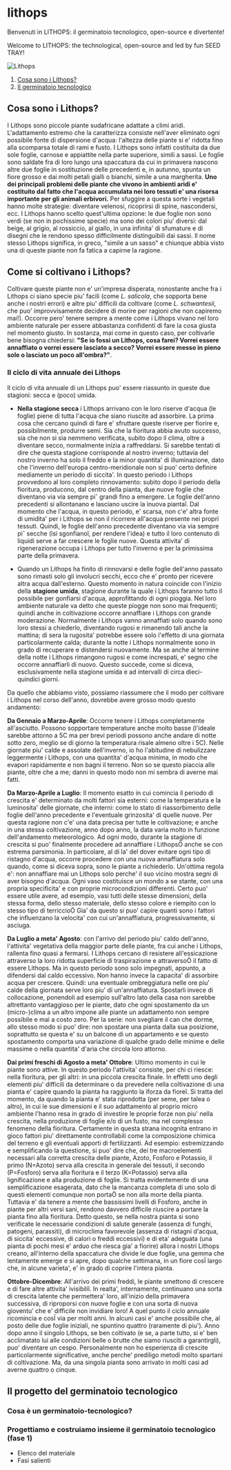 # lithops

Benvenuti in LITHOPS: il germinatoio tecnologico, open-source e divertente!

Welcome to LITHOPS: the technological, open-source and led by fun SEED TRAY!

![Lithops](https://upload.wikimedia.org/wikipedia/commons/d/d2/Lithops_lesliei_ssp._lesliei_v._mariae_Cole_141_01.jpg)

1. [Cosa sono i Lithops?](#user-content-cosa-sono-i-lithops)
2. [Il germinatoio tecnologico](#user-content-il-progetto-del-germinatoio-tecnologico)

## Cosa sono i Lithops?

I Lithops sono piccole piante sudafricane adattate a climi aridi. L'adattamento estremo che la caratterizza consiste nell'aver eliminato ogni possibile fonte di dispersione d'acqua: l'altezza delle piante si e' ridotta fino alla scomparsa totale di rami e fusto. I Lithops sono infatti costituita da due sole foglie, carnose e appiattite nella parte superiore, simili a sassi. Le foglie sono saldate fra di loro lungo una spaccatura da cui in primavera nascono altre due foglie in sostituzione delle precedenti e, in autunno, spunta un fiore grosso e dai molti petali gialli o bianchi, simile a una margherita.
__Uno dei principali problemi delle piante che vivono in ambienti aridi e' costituito dal fatto che l'acqua accumulata nei loro tessuti e' una risorsa importante per gli animali erbivori.__
Per sfuggire a questa sorte i vegetali hanno molte strategie: diventare velenosi, ricoprirsi di spine, nascondersi, ecc. I Lithops hanno scelto quest'ultima opzione: le due foglie non sono verdi (se non in pochissime specie) ma sono dei colori piu' diversi: dal beige, al grigio, al rossiccio, al giallo, in una infinita' di sfumature e di disegni che le rendono spesso difficilmente distinguibili dai sassi. 
Il nome stesso Lithops significa, in greco, "simile a un sasso" e chiunque abbia visto una di queste piante non fa fatica a capirne la ragione.

## Come si coltivano i Lithops?

Coltivare queste piante non e' un'impresa disperata, nonostante anche fra i Lithops ci siano specie piu' facili (come *L. salicola*, che sopporta bene anche i nostri errori) e altre piu' difficili da coltivare (come *L. schwantesii*, che puo' improvvisamente decidere di morire per ragioni che non capiremo mai!). Occorre pero' tenere sempre a mente come i Lithops vivano nel loro ambiente naturale per essere abbastanza confidenti di fare la cosa giusta nel momento giusto. In sostanza, mai come in questo caso, per coltivarle bene bisogna chiedersi: **"Se io fossi un Lithops, cosa farei? Vorrei essere annaffiato o vorrei essere lasciato a secco? Vorrei essere messo in pieno sole o lasciato un poco all'ombra?"**.

### Il ciclo di vita annuale dei Lithops
Il ciclo di vita annuale di un Lithops puo' essere riassunto in queste due stagioni: secca e (poco) umida.

- **Nella stagione secca** i Lithops arrivano con le loro riserve d'acqua (le foglie) piene di tutta l'acqua che siano riuscite ad assorbire. La prima cosa che cercano quindi di fare e' sfruttare queste riserve per fiorire e, possibilmente, produrre semi. Sia che la fioritura abbia avuto successo, sia che non si sia nemmeno verificata, subito dopo il clima, oltre a diventare secco, normalmente inizia a raffreddarsi. Si sarebbe tentati di dire che questa stagione corrisponde al nostro inverno; tuttavia del nostro inverno ha solo il freddo e la minor quantita' di illuminazione, dato che l'inverno dell'europa centro-meridionale non si puo' certo definire mediamente un periodo di siccita'. In questo periodo i Lithops provvedono al loro completo rinnovamento: subito dopo il periodo della fioritura, producono, dal centro della pianta, due nuove foglie che diventano via via sempre pi˘ grandi fino a emergere. Le foglie dell'anno precedenti si allontanano e lasciano uscire la ìnuova piantaî. Dal momento che l'acqua, in questo periodo, e' scarsa, non c'e' altra fonte di umidita' per i Lithops se non il ricorrere all'acqua presente nei propri tessuti. Quindi, le foglie dell'anno precedente diventano via via sempre pi˘ secche (ìsi sgonfianoî, per rendere l'idea) e tutto il loro contenuto di liquidi serve a far crescere le foglie nuove. Questa attivita' di rigenerazione occupa i Lithops per tutto l'inverno e per la primissima parte della primavera.
 

- Quando un Lithops ha finito di rinnovarsi e delle foglie dell'anno passato sono rimasti solo gli involucri secchi, ecco che e' pronto per ricevere altra acqua dall'esterno. Questo momento in natura coincide con l'inizio della **stagione umida**, stagione durante la quale i Lithops faranno tutto il possibile per gonfiarsi d'acqua, approfittando di ogni pioggia. Nel loro ambiente naturale va detto che queste piogge non sono mai frequenti; quindi anche in coltivazione occorre annaffiare i Lithops con grande moderazione. Normalmente i Lithops vanno annaffiati solo quando sono loro stessi a chiederlo, diventando rugosi e rimanendo tali anche la mattina; di sera la rugosita' potrebbe essere solo l'effetto di una giornata particolarmente calda; durante la notte i Lithops normalmente sono in grado di recuperare e distendersi nuovamente. Ma se anche al termine della notte i Lithops rimangono rugosi e come increspati, e' segno che occorre annaffiarli di nuovo. Questo succede, come si diceva, esclusivamente nella stagione umida e ad intervalli di circa dieci-quindici giorni. 

Da quello che abbiamo visto, possiamo riassumere che il modo per coltivare i Lithops nel corso dell'anno, dovrebbe avere grosso modo questo andamento:

**Da Gennaio a Marzo-Aprile**: Occorre tenere i Lithops completamente all'asciutto. Possono sopportare temperature anche molto basse (l'ideale sarebbe attorno a 5C ma per brevi periodi possono anche andare di notte sotto zero, meglio se di giorno la temperatura risale almeno oltre i 5C). Nelle giornate piu' calde e assolate dell'inverno, io ho l'abitudine di nebulizzare leggermente i Lithops, con una quantita' d'acqua minima, in modo che evapori rapidamente e non bagni il terreno. Non so se questo piaccia alle piante, oltre che a me; danni in questo modo non mi sembra di averne mai fatti.

**Da Marzo-Aprile a Luglio**: Il momento esatto in cui comincia il periodo di crescita e' determinato da molti fattori sia esterni: come la temperatura e la luminosita' delle giornate, che interni: come lo stato di riassorbimento delle foglie dell'anno precedente e l'eventuale grinzosita' di quelle nuove. Per questa ragione non c'e' una data precisa per tutte le coltivazione; e anche in una stessa coltivazione, anno dopo anno, la data varia molto in funzione dell'andamento meteorologico. Ad ogni modo, durante la stagione di crescita si puo' finalmente procedere ad annaffiare i LithopsÖ anche se con estrema parsimonia. In particolare, al di la' del dover evitare ogni tipo di ristagno d'acqua, occorre procedere con una nuova annaffiatura solo quando, come si diceva sopra, sono le piante a richiederlo. Un'ottima regola e': non annaffiare mai un Lithops solo perche' il suo vicino mostra segni di aver bisogno d'acqua. Ogni vaso costituisce un mondo a se stante, con una propria specificita' e con proprie microcondizioni differenti. Certo puo' essere utile avere, ad esempio, vasi tutti delle stesse dimensioni, della stessa forma, dello stesso materiale, dello stesso colore e riempito con lo stesso tipo di terriccioÖ Gia' da questo si puo' capire quanti sono i fattori che influenzano la velocita' con cui un'annaffiatura, progressivamente, si asciuga.

**Da Luglio a meta' Agosto**: con l'arrivo del periodo piu' caldo dell'anno, l'attivita' vegetativa della maggior parte delle piante, fra cui anche i Lithops, rallenta fino quasi a fermarsi. I Lithops cercano di resistere all'essicazione attraverso la loro ridotta superficie di traspirazione e attraversoÖ il fatto di essere Lithops. Ma in questo periodo sono solo impegnati, appunto, a difendersi dal caldo eccessivo. Non hanno invece la capacita' di assorbire acqua per crescere. Quindi: una eventuale ombreggiatura nelle ore piu' calde della giornata serve loro piu' di un'annaffiatura. Spostarli invece di collocazione, ponendoli ad esempio sull'altro lato della casa non sarebbe altrettanto vantaggioso per le piante, dato che ogni spostamento da un (micro-)clima a un altro impone alle piante un adattamento non sempre possibile e mai a costo zero. Per la serie: non svegliare il can che dorme, allo stesso modo si puo' dire: non spostare una pianta dalla sua posizione, soprattutto se questa e' su un balcone di un appartamento e se questo spostamento comporta una variazione di qualche grado delle minime e delle massime o nella quantita' d'aria che circola loro attorno.

**Dai primi freschi di Agosto a meta' Ottobre**: Ultimo momento in cui le piante sono attive. In questo periodo l'attivita' consiste, per chi ci riesce: nella fioritura, per gli altri: in una piccola crescita finale. In effetti uno degli elementi piu' difficili da determinare o da prevedere nella coltivazione di una pianta e' capire quando la pianta ha raggiunto la ìforza da fioreî. Si tratta del momento, da quando la pianta e' stata riprodotta (per seme, per talea o altro), in cui le sue dimensioni e il suo adattamento al proprio micro ambiente l'hanno resa in grado di investire le proprie forze non piu' nella crescita, nella produzione di foglie e/o di un fusto, ma nel complesso fenomeno della fioritura. Certamente in questa strana incognita entrano in gioco fattori piu' direttamente controllabili come la composizione chimica del terreno e gli eventuali apporti di fertilizzanti. Ad esempio: estremizzando e semplificando la questione, si puo' dire che, dei tre macroelementi necessari alla corretta crescita delle piante, Azoto, Fosforo e Potassio, il primo (N=Azoto) serva alla crescita in generale dei tessuti, il secondo (P=Fosforo) serva alla fioritura e il terzo (K=Potassio) serva alla lignificazione e alla produzione di foglie. Si tratta evidentemente di una semplificazione esagerata, dato che la mancanza completa di uno solo di questi elementi comunque non portaÖ se non alla morte della pianta. Tuttavia e' da tenere a mente che bassissimi livelli di Fosforo, anche in piante per altri versi sani, rendono davvero difficile riuscire a portare la pianta fino alla fioritura. Detto questo, se nella nostra pianta si sono verificate le necessarie condizioni di salute generale (assenza di funghi, patogeni, parassiti), di microclima favorevole (assenza di ristagni d'acqua, di siccita' eccessive, di calori o freddi eccessivi) e di eta' adeguata (una pianta di pochi mesi e' arduo che riesca gia' a fiorire) allora i nostri Lithops creano, all'interno della spaccatura che divide le due foglie, una gemma che lentamente emerge e si apre, dopo qualche settimana, in un fiore cosÏ largo che, in alcune varieta', e' in grado di coprire l'intera pianta.

**Ottobre-Dicembre**: All'arrivo dei primi freddi, le piante smettono di crescere e di fare altre attivita' ìvisibiliî. In realta', internamente, continuano una sorta di crescita latente che permettera' loro, all'inizio della primavera successiva, di riproporsi con nuove foglie e con una sorta di nuova gioventu' che e' difficile non invidiare loro! A quel punto il ciclo annuale ricomincia e cosÏ via per molti anni. In alcuni casi e' anche possibile che, al posto delle due foglie iniziali, ne spuntino quattro (raramente di piu'). Anno dopo anno il singolo Lithops, se ben coltivato (e se, a parte tutto, si e' ben acclimatato lui alle condizioni belle o brutte che siamo riusciti a garantirgli), puo' diventare un cespo. Personalmente non ho esperienza di crescite particolarmente significative, anche perche' prediligo metodi molto spartani di coltivazione. Ma, da una singola pianta sono arrivato in molti casi ad averne quattro o cinque.


## Il progetto del germinatoio tecnologico

### Cosa è un germinatoio-tecnologico?

### Progettiamo e costruiamo insieme il germinatoio tecnologico (fase 1)

- Elenco del materiale
- Fasi salienti
